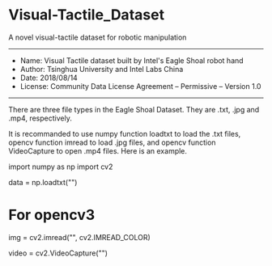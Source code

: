 # Visual-Tactile_Dataset
A novel visual-tactile dataset for robotic manipulation
***********************************************************
* Name:       Visual Tactile dataset built by Intel's Eagle Shoal robot hand
* Author:     Tsinghua University and Intel Labs China
* Date:       2018/08/14
* License:    Community Data License Agreement – Permissive – Version 1.0
***********************************************************
There are three file types in the Eagle Shoal Dataset. They
are .txt, .jpg and .mp4, respectively.

It is recommanded to use numpy function loadtxt to load the
.txt files, opencv function imread to load .jpg files, and
opencv function VideoCapture to open .mp4 files. Here is an
example.

import numpy as np
import cv2

data = np.loadtxt("<Path-to-txt-file>")

# For opencv3
img = cv2.imread("<Path-to-jpg-file>", cv2.IMREAD_COLOR)

video = cv2.VideoCapture("<Path-to-jpg-file>")
